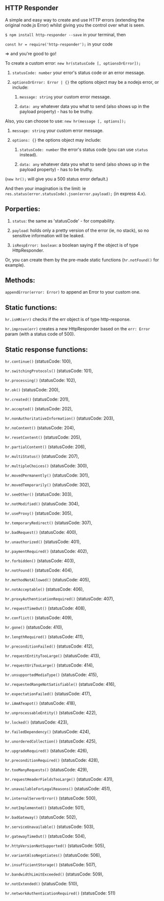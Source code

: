 HTTP Responder
----

A simple and easy way to create and use HTTP errors (extending the original node.js Error) whilst giving you the control over what is seen.

`$ npm install http-responder --save` in your terminal, then

`const hr = require('http-responder');` in your code

=> and you're good to go!


To create a custom error: `new hr(statusCode [, optionsOrError]);`

1. `statusCode: number` your error's status code or an error message.

2. `optionsOrError: Error | {}` the options object may be a nodejs error, or include:

	1. `message: string` your custom error message.

	2. `data: any` whatever data you what to send (also shows up in the payload property) - has to be truthy.

Also, you can choose to use: `new hr(message [, options]);`

1. `message: string` your custom error message.

2. `options: {}` the options object may include:

	1. `statusCode: number` the error's status code (you can use `status` instead).

	2. `data: any` whatever data you what to send (also shows up in the payload property) - has to be truthy.

(`new hr();` will give you a 500 status error default.)

And then your imagination is the limit: ie `res.status(error.statusCode).json(error.payload);` (in express 4.x).


Porperties:
----

1. `status`: the same as 'statusCode' - for compability.

2. `payload`: holds only a pretty version of the error (ie, no stack), so no sensitive information will be leaked.

3. `isRespError: boolean`: a boolean saying if the object is of type HttpResponder.

Or, you can create them by the pre-made static functions (`hr.notFound()` for example).


Methods:
----

`appendError(error: Error)` to append an Error to your custom one.


Static functions:
----

`hr.isHR(err)` checks if the err object is of type http-response.

`hr.improve(err)` creates a new HttpResponder based on the `err: Error` param (with a status code of 500).


Static response functions:
---

`hr.continue()` (statusCode: 100),

`hr.switchingProtocols()` (statusCode: 101),

`hr.processing()` (statusCode: 102),

`hr.ok()` (statusCode: 200),

`hr.created()` (statusCode: 201),

`hr.accepted()` (statusCode: 202),

`hr.nonAuthoritativeInformation()` (statusCode: 203),

`hr.noContent()` (statusCode: 204),

`hr.resetContent()` (statusCode: 205),

`hr.partialContent()` (statusCode: 206),

`hr.multiStatus()` (statusCode: 207),

`hr.multipleChoices()` (statusCode: 300),

`hr.movedPermanently()` (statusCode: 301),

`hr.movedTemporarily()` (statusCode: 302),

`hr.seeOther()` (statusCode: 303),

`hr.notModified()` (statusCode: 304),

`hr.useProxy()` (statusCode: 305),

`hr.temporaryRedirect()` (statusCode: 307),

`hr.badRequest()` (statusCode: 400),

`hr.unauthorized()` (statusCode: 401),

`hr.paymentRequired()` (statusCode: 402),

`hr.forbidden()` (statusCode: 403),

`hr.notFound()` (statusCode: 404),

`hr.methodNotAllowed()` (statusCode: 405),

`hr.notAcceptable()` (statusCode: 406),

`hr.proxyAuthenticationRequired()` (statusCode: 407),

`hr.requestTimeOut()` (statusCode: 408),

`hr.conflict()` (statusCode: 409),

`hr.gone()` (statusCode: 410),

`hr.lengthRequired()` (statusCode: 411),

`hr.preconditionFailed()` (statusCode: 412),

`hr.requestEntityTooLarge()` (statusCode: 413),

`hr.requestUriTooLarge()` (statusCode: 414),

`hr.unsupportedMediaType()` (statusCode: 415),

`hr.requestedRangeNotSatisfiable()` (statusCode: 416),

`hr.expectationFailed()` (statusCode: 417),

`hr.iAmATeapot()` (statusCode: 418),

`hr.unprocessableEntity()` (statusCode: 422),

`hr.locked()` (statusCode: 423),

`hr.failedDependency()` (statusCode: 424),

`hr.unorderedCollection()` (statusCode: 425),

`hr.upgradeRequired()` (statusCode: 426),

`hr.preconditionRequired()` (statusCode: 428),

`hr.tooManyRequests()` (statusCode: 429),

`hr.requestHeaderFieldsTooLarge()` (statusCode: 431),

`hr.unavailableForLegalReasons()` (statusCode: 451),

`hr.internalServerError()` (statusCode: 500),

`hr.notImplemented()` (statusCode: 501),

`hr.badGateway()` (statusCode: 502),

`hr.serviceUnavailable()` (statusCode: 503),

`hr.gatewayTimeOut()` (statusCode: 504),

`hr.httpVersionNotSupported()` (statusCode: 505),

`hr.variantAlsoNegotiates()` (statusCode: 506),

`hr.insufficientStorage()` (statusCode: 507),

`hr.bandwidthLimitExceeded()` (statusCode: 509),

`hr.notExtended()` (statusCode: 510),

`hr.networkAuthenticationRequired()` (statusCode: 511)
